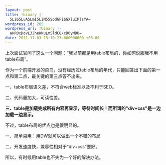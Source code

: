```yaml
---
layout: post
title: !binary |-
  5Li65LuA5LmI5LiN55SodGFibGXluIPlsYA=
wordpress_id: 205
wordpress_url: !binary |-
  aHR0cDovL3JheWNuLm5ldC8/cD0yMDU=
date: 2011-11-03 13:10:23.000000000 +08:00
---
```

上次面试官问了这么一个问题：“我以前都是用table布局的，你如何说服我不用table布局”。

作为一个前端开发的菜鸟，没有经历过table布局的年代，只能回答出下面的第一点和第二点，最关键的第三点答不出来。

一、table布局语义差，不符合web标准以及不利于SEO。

二、代码量加大，可读性差。

<strong>三、table是加载完成所有内容再显示，等待时间长！而所谓的"div+css"是一边加载一边显示。</strong>

不过，table布局的优点也是很明显的。

一、简单易用：用DW就可以做出一个不错的布局

二、开发速度快，兼容性相对于“div+css”要好。

所以，有时候用table也不失为一个好的解决办法。
